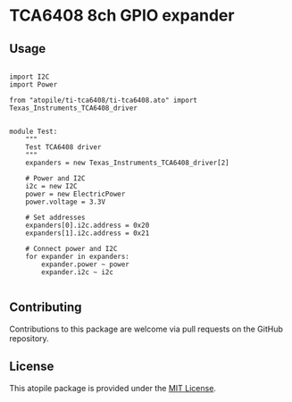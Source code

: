 # TCA6408 8ch GPIO expander

## Usage

```ato

import I2C
import Power

from "atopile/ti-tca6408/ti-tca6408.ato" import Texas_Instruments_TCA6408_driver


module Test:
    """
    Test TCA6408 driver
    """
    expanders = new Texas_Instruments_TCA6408_driver[2]

    # Power and I2C
    i2c = new I2C
    power = new ElectricPower
    power.voltage = 3.3V

    # Set addresses
    expanders[0].i2c.address = 0x20
    expanders[1].i2c.address = 0x21

    # Connect power and I2C
    for expander in expanders:
        expander.power ~ power
        expander.i2c ~ i2c


```

## Contributing

Contributions to this package are welcome via pull requests on the GitHub repository.

## License

This atopile package is provided under the [MIT License](https://opensource.org/license/mit/).
